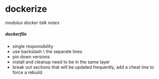 # dockerize

*modulus docker talk notes*

##### dockerfile

* single responsibility
* use backslash \ the separate lines
* pin down versions
* install and cleanup need to be in the same layer
* break out sections that will be updated frequently, add a cheat line to force a rebuild

